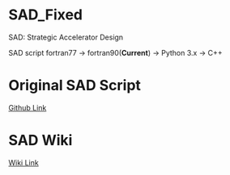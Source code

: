 # SAD_Fixed
SAD: Strategic Accelerator Design

SAD script fortran77 -> fortran90(**Current**) -> Python 3.x -> C++

# Original SAD Script
[Github Link](https://github.com/KatsOide/SAD)

# SAD Wiki
[Wiki Link](https://www-kekb.kek.jp/Documentation/SAD/)
